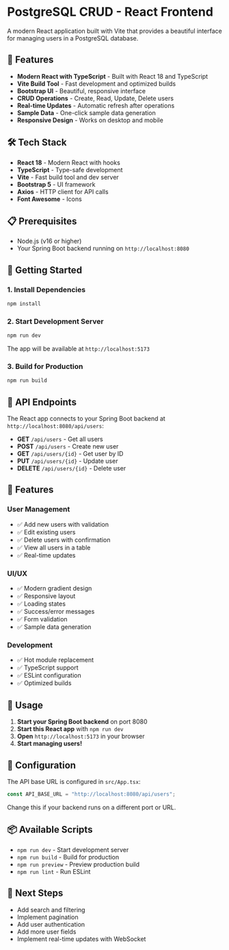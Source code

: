 # PostgreSQL CRUD - React Frontend

A modern React application built with Vite that provides a beautiful interface for managing users in a PostgreSQL database.

## 🚀 Features

- **Modern React with TypeScript** - Built with React 18 and TypeScript
- **Vite Build Tool** - Fast development and optimized builds
- **Bootstrap UI** - Beautiful, responsive interface
- **CRUD Operations** - Create, Read, Update, Delete users
- **Real-time Updates** - Automatic refresh after operations
- **Sample Data** - One-click sample data generation
- **Responsive Design** - Works on desktop and mobile

## 🛠️ Tech Stack

- **React 18** - Modern React with hooks
- **TypeScript** - Type-safe development
- **Vite** - Fast build tool and dev server
- **Bootstrap 5** - UI framework
- **Axios** - HTTP client for API calls
- **Font Awesome** - Icons

## 📋 Prerequisites

- Node.js (v16 or higher)
- Your Spring Boot backend running on `http://localhost:8080`

## 🚀 Getting Started

### 1. Install Dependencies

```bash
npm install
```

### 2. Start Development Server

```bash
npm run dev
```

The app will be available at `http://localhost:5173`

### 3. Build for Production

```bash
npm run build
```

## 🔗 API Endpoints

The React app connects to your Spring Boot backend at `http://localhost:8080/api/users`:

- **GET** `/api/users` - Get all users
- **POST** `/api/users` - Create new user
- **GET** `/api/users/{id}` - Get user by ID
- **PUT** `/api/users/{id}` - Update user
- **DELETE** `/api/users/{id}` - Delete user

## 🎨 Features

### User Management

- ✅ Add new users with validation
- ✅ Edit existing users
- ✅ Delete users with confirmation
- ✅ View all users in a table
- ✅ Real-time updates

### UI/UX

- ✅ Modern gradient design
- ✅ Responsive layout
- ✅ Loading states
- ✅ Success/error messages
- ✅ Form validation
- ✅ Sample data generation

### Development

- ✅ Hot module replacement
- ✅ TypeScript support
- ✅ ESLint configuration
- ✅ Optimized builds

## 📱 Usage

1. **Start your Spring Boot backend** on port 8080
2. **Start this React app** with `npm run dev`
3. **Open** `http://localhost:5173` in your browser
4. **Start managing users!**

## 🔧 Configuration

The API base URL is configured in `src/App.tsx`:

```typescript
const API_BASE_URL = "http://localhost:8080/api/users";
```

Change this if your backend runs on a different port or URL.

## 📦 Available Scripts

- `npm run dev` - Start development server
- `npm run build` - Build for production
- `npm run preview` - Preview production build
- `npm run lint` - Run ESLint

## 🎯 Next Steps

- Add search and filtering
- Implement pagination
- Add user authentication
- Add more user fields
- Implement real-time updates with WebSocket
